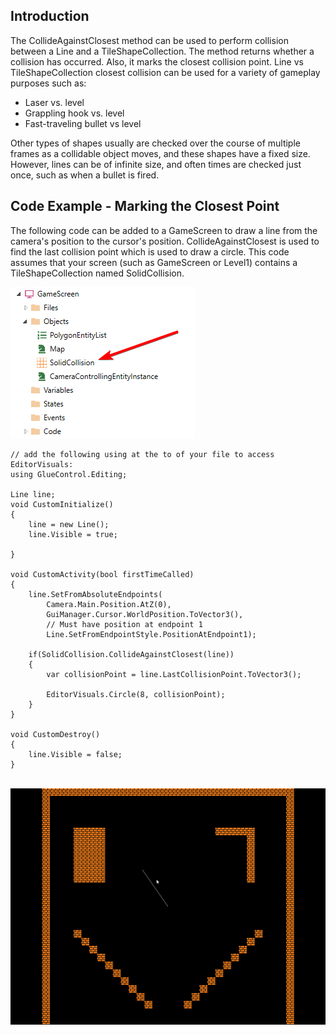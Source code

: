 ## Introduction

The CollideAgainstClosest method can be used to perform collision between a Line and a TileShapeCollection. The method returns whether a collision has occurred. Also, it marks the closest collision point. Line vs TileShapeCollection closest collision can be used for a variety of gameplay purposes such as:

-   Laser vs. level
-   Grappling hook vs. level
-   Fast-traveling bullet vs level

Other types of shapes usually are checked over the course of multiple frames as a collidable object moves, and these shapes have a fixed size. However, lines can be of infinite size, and often times are checked just once, such as when a bullet is fired.

## Code Example - Marking the Closest Point

The following code can be added to a GameScreen to draw a line from the camera's position to the cursor's position. CollideAgainstClosest is used to find the last collision point which is used to draw a circle. This code assumes that your screen (such as GameScreen or Level1) contains a TileShapeCollection named SolidCollision.

![](/media/2023-05-img_646e09dec8499.png)

    // add the following using at the to of your file to access EditorVisuals:
    using GlueControl.Editing;

    Line line;
    void CustomInitialize()
    {
        line = new Line();
        line.Visible = true;

    }

    void CustomActivity(bool firstTimeCalled)
    {
        line.SetFromAbsoluteEndpoints(
            Camera.Main.Position.AtZ(0),
            GuiManager.Cursor.WorldPosition.ToVector3(), 
            // Must have position at endpoint 1
            Line.SetFromEndpointStyle.PositionAtEndpoint1);

        if(SolidCollision.CollideAgainstClosest(line))
        {
            var collisionPoint = line.LastCollisionPoint.ToVector3();

            EditorVisuals.Circle(8, collisionPoint);
        }
    }

    void CustomDestroy()
    {
        line.Visible = false;
    }

  [![](/media/2023-05-24_06-09-22.gif)](/media/2023-05-24_06-09-22.gif)
